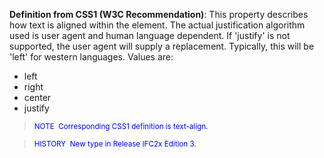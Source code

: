﻿**Definition
from CSS1 (W3C
Recommendation)**:&nbsp;This property describes how text is aligned within the element. The actual justification algorithm used is user agent and human language dependent. If 'justify' is not supported, the user agent will supply a replacement. Typically, this will be 'left' for western languages. Values are:

* left
* right
* center
* justify

> <small><font color="#0000ff">NOTE&nbsp;
Corresponding CSS1 definition is text-align.</font></small>

> <small><font color="#0000ff">HISTORY&nbsp;
New type in Release IFC2x Edition 3.</font></small>
